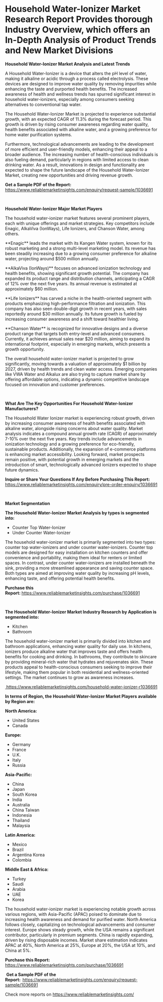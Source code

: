 <p><h1>Household Water-Ionizer Market Research Report Provides thorough Industry Overview, which offers an In-Depth Analysis of Product Trends and New Market Divisions</h1></p><p><strong>Household Water-Ionizer Market Analysis and Latest Trends</strong></p>
<p><p>A Household Water-Ionizer is a device that alters the pH level of water, making it alkaline or acidic through a process called electrolysis. These devices are designed to improve water quality by removing impurities while enhancing the taste and purported health benefits. The increased awareness of health and wellness trends has spurred significant interest in household water-ionizers, especially among consumers seeking alternatives to conventional tap water.</p><p>The Household Water-Ionizer Market is projected to experience substantial growth, with an expected CAGR of 11.3% during the forecast period. This growth is driven by rising consumer awareness regarding water quality, health benefits associated with alkaline water, and a growing preference for home water purification systems. </p><p>Furthermore, technological advancements are leading to the development of more efficient and user-friendly models, enhancing their appeal to a broader audience. The increasing number of health-conscious individuals is also fueling demand, particularly in regions with limited access to clean drinking water. As a result, innovations in design and functionality are expected to shape the future landscape of the Household Water-Ionizer Market, creating new opportunities and driving revenue growth.</p></p>
<p><strong>Get a Sample PDF of the Report:&nbsp;</strong> <a href="https://www.reliablemarketinsights.com/enquiry/request-sample/1036691?utm_campaign=2183&utm_medium=2&utm_source=Github&utm_content=ia&utm_term=21032025&utm_id=household-water-ionizer">https://www.reliablemarketinsights.com/enquiry/request-sample/1036691</a></p>
<p>&nbsp;</p>
<p><strong>Household Water-Ionizer Major Market Players</strong></p>
<p><p>The household water-ionizer market features several prominent players, each with unique offerings and market strategies. Key competitors include Enagic, AlkaViva (IonWays), Life Ionizers, and Chanson Water, among others.</p><p>**Enagic** leads the market with its Kangen Water system, known for its robust marketing and a strong multi-level marketing model. Its revenue has been steadily increasing due to a growing consumer preference for alkaline water, projecting around $500 million annually.</p><p>**AlkaViva (IonWays)** focuses on advanced ionization technology and health benefits, showing significant growth potential. The company has expanded its product range and distribution channels, anticipating a CAGR of 12% over the next five years. Its annual revenue is estimated at approximately $60 million.</p><p>**Life Ionizers** has carved a niche in the health-oriented segment with products emphasizing high-performance filtration and ionization. This company has also seen double-digit growth in recent years, with sales reportedly around $30 million annually. Its future growth is fueled by increasing consumer awareness and a shift toward healthier living.</p><p>**Chanson Water** is recognized for innovative designs and a diverse product range that targets both entry-level and advanced consumers. Currently, it achieves annual sales near $20 million, aiming to expand its international footprint, especially in emerging markets, which presents a growth opportunity.</p><p>The overall household water-ionizer market is projected to grow significantly, moving towards a valuation of approximately $1 billion by 2027, driven by health trends and clean water access. Emerging companies like VWA Water and Alkalux are also trying to capture market share by offering affordable options, indicating a dynamic competitive landscape focused on innovation and customer preferences.</p></p>
<p>&nbsp;</p>
<p><strong>What Are The Key Opportunities For Household Water-Ionizer Manufacturers?</strong></p>
<p><p>The Household Water Ionizer market is experiencing robust growth, driven by increasing consumer awareness of health benefits associated with alkaline water, alongside rising concerns about water quality. Market analysis indicates a compound annual growth rate (CAGR) of approximately 7-10% over the next five years. Key trends include advancements in ionization technology and a growing preference for eco-friendly, sustainable products. Additionally, the expansion of e-commerce platforms is enhancing market accessibility. Looking forward, market prospects remain positive, with potential growth in emerging markets and the introduction of smart, technologically advanced ionizers expected to shape future dynamics.</p></p>
<p><strong>Inquire or Share Your Questions If Any Before Purchasing This Report:</strong> <a href="https://www.reliablemarketinsights.com/enquiry/pre-order-enquiry/1036691?utm_campaign=2183&utm_medium=2&utm_source=Github&utm_content=ia&utm_term=21032025&utm_id=household-water-ionizer">https://www.reliablemarketinsights.com/enquiry/pre-order-enquiry/1036691</a></p>
<p>&nbsp;</p>
<p><strong>Market Segmentation</strong></p>
<p><strong>The Household Water-Ionizer Market Analysis by types is segmented into:</strong></p>
<p><ul><li>Counter Top Water-Ionizer</li><li>Under Counter Water-Ionizer</li></ul></p>
<p><p>The household water-ionizer market is primarily segmented into two types: counter top water-ionizers and under counter water-ionizers. Counter top models are designed for easy installation on kitchen counters and offer convenience and portability, making them ideal for renters or limited spaces. In contrast, under counter water-ionizers are installed beneath the sink, providing a more streamlined appearance and saving counter space. Both types are aimed at improving water quality by increasing pH levels, enhancing taste, and offering potential health benefits.</p></p>
<p><strong>Purchase this Report:&nbsp;</strong><a href="https://www.reliablemarketinsights.com/purchase/1036691?utm_campaign=2183&utm_medium=2&utm_source=Github&utm_content=ia&utm_term=21032025&utm_id=household-water-ionizer">https://www.reliablemarketinsights.com/purchase/1036691</a></p>
<p>&nbsp;</p>
<p><strong>The Household Water-Ionizer Market Industry Research by Application is segmented into:</strong></p>
<p><ul><li>Kitchen</li><li>Bathroom</li></ul></p>
<p><p>The household water-ionizer market is primarily divided into kitchen and bathroom applications, enhancing water quality for daily use. In kitchens, ionizers produce alkaline water that improves taste and offers health benefits for cooking and drinking. In bathrooms, they contribute to skincare by providing mineral-rich water that hydrates and rejuvenates skin. These products appeal to health-conscious consumers seeking to improve their lifestyle, making them popular in both residential and wellness-oriented settings. The market continues to grow as awareness increases.</p></p>
<p><a href="https://www.reliablemarketinsights.com/household-water-ionizer-r1036691?utm_campaign=2183&utm_medium=2&utm_source=Github&utm_content=ia&utm_term=21032025&utm_id=household-water-ionizer">&nbsp;https://www.reliablemarketinsights.com/household-water-ionizer-r1036691</a></p>
<p><strong>In terms of Region, the Household Water-Ionizer Market Players available by Region are:</strong></p>
<p>
    <p> <strong> North America: </strong>
        <ul>
            <li>United States</li>
            <li>Canada</li>
        </ul>
        </p> 
    <p> <strong> Europe: </strong>
        <ul>
            <li>Germany</li>
            <li>France</li>
            <li>U.K.</li>
            <li>Italy</li>
            <li>Russia</li>
        </ul>
        </p> 
    <p> <strong> Asia-Pacific: </strong>
        <ul>
            <li>China</li>
            <li>Japan</li>
            <li>South Korea</li>
            <li>India</li>
            <li>Australia</li>
            <li>China Taiwan</li>
            <li>Indonesia</li>
            <li>Thailand</li>
            <li>Malaysia</li>
        </ul>
        </p> 
    <p> <strong> Latin America: </strong>
        <ul>
            <li>Mexico</li>
            <li>Brazil</li>
            <li>Argentina Korea</li>
            <li>Colombia</li>
        </ul>
        </p> 
    <p> <strong> Middle East & Africa: </strong>
        <ul>
            <li>Turkey</li>
            <li>Saudi</li>
            <li>Arabia</li>
            <li>UAE</li>
            <li>Korea</li>
        </ul>
    </p>
    </p>
<p><p>The household water-ionizer market is experiencing notable growth across various regions, with Asia-Pacific (APAC) poised to dominate due to increasing health awareness and demand for purified water. North America follows closely, capitalizing on technological advancements and consumer interest. Europe shows steady growth, while the USA remains a significant contributor, particularly in premium segments. China is rapidly expanding, driven by rising disposable incomes. Market share estimation indicates APAC at 40%, North America at 25%, Europe at 20%, the USA at 10%, and China at 5%.</p></p>
<p><strong>Purchase this Report: </strong><a href="https://www.reliablemarketinsights.com/purchase/1036691?utm_campaign=2183&utm_medium=2&utm_source=Github&utm_content=ia&utm_term=21032025&utm_id=household-water-ionizer">https://www.reliablemarketinsights.com/purchase/1036691</a></p>
<p>&nbsp;<strong>Get a Sample PDF of the Report:&nbsp;&nbsp;</strong><a href="https://www.reliablemarketinsights.com/enquiry/request-sample/1036691?utm_campaign=2183&utm_medium=2&utm_source=Github&utm_content=ia&utm_term=21032025&utm_id=household-water-ionizer">https://www.reliablemarketinsights.com/enquiry/request-sample/1036691</a></p>
<p><strong></strong></p>
<p>Check more reports on <a href="https://www.reliablemarketinsights.com/?utm_campaign=2183&utm_medium=2&utm_source=Github&utm_content=ia&utm_term=21032025&utm_id=household-water-ionizer">https://www.reliablemarketinsights.com/</a></p>
